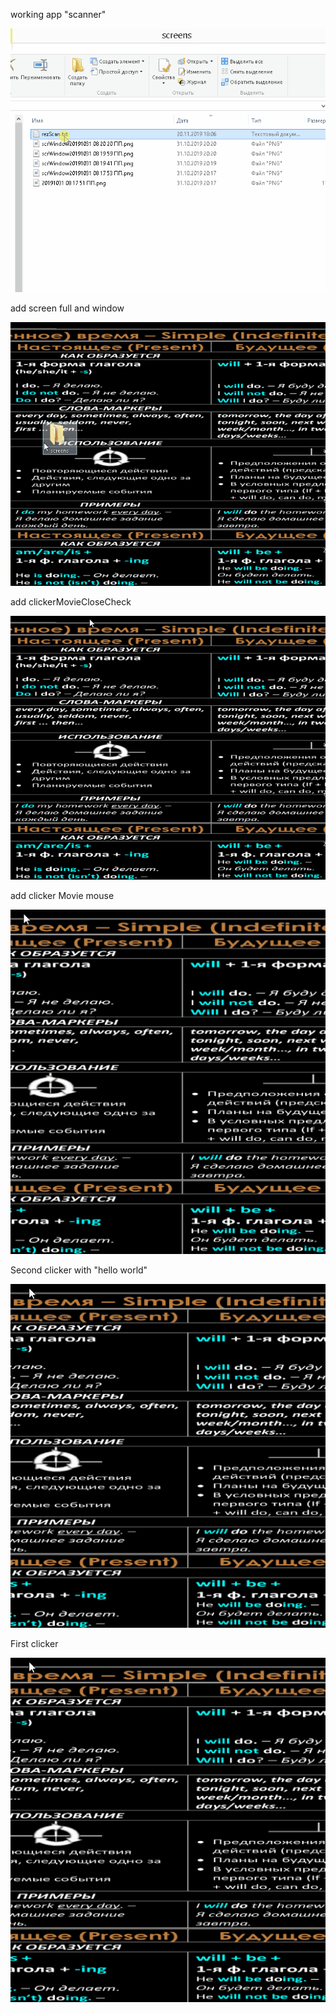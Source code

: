 working app "scanner"

![](writeScreen2.gif)




add screen full and window

![](writeScreen.gif)


add clickerMovieCloseCheck

![](clickerMovieCloseCheck.gif)

add clicker Movie mouse

![](clickerMovie.gif)

Second clicker with "hello world"

![](clicker2.gif)

First clicker

![](clicker.gif)
